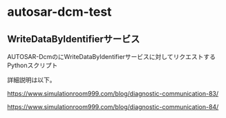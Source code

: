 # autosar-dcm-test

## WriteDataByIdentifierサービス

AUTOSAR-DcmのにWriteDataByIdentifierサービスに対してリクエストするPythonスクリプト

詳細説明は以下。

https://www.simulationroom999.com/blog/diagnostic-communication-83/

https://www.simulationroom999.com/blog/diagnostic-communication-84/

